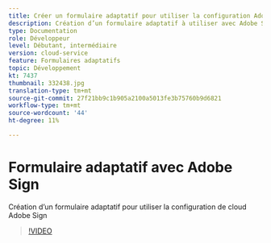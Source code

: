 ```yaml
---
title: Créer un formulaire adaptatif pour utiliser la configuration Adobe Sign Cloud Services créée
description: Création d’un formulaire adaptatif à utiliser avec Adobe Sign
type: Documentation
role: Développeur
level: Débutant, intermédiaire
version: cloud-service
feature: Formulaires adaptatifs
topic: Développement
kt: 7437
thumbnail: 332438.jpg
translation-type: tm+mt
source-git-commit: 27f21bb9c1b905a2100a5013fe3b75760b9d6821
workflow-type: tm+mt
source-wordcount: '44'
ht-degree: 11%

---
```


# Formulaire adaptatif avec Adobe Sign


Création d’un formulaire adaptatif pour utiliser la configuration de cloud Adobe Sign

>[!VIDEO](https://video.tv.adobe.com/v/332438/?quality=9&learn=on)

